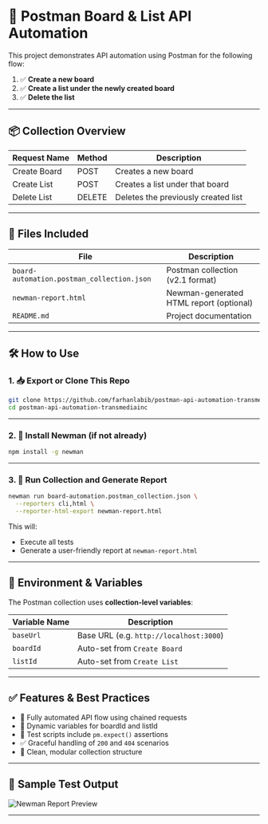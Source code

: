 # 🧪 Postman Board & List API Automation

This project demonstrates API automation using Postman for the following flow:

1. ✅ **Create a new board**
2. ✅ **Create a list under the newly created board**
3. ✅ **Delete the list**


---

## 📦 Collection Overview

| Request Name     | Method | Description                          |
|------------------|--------|--------------------------------------|
| Create Board     | POST   | Creates a new board                  |
| Create List      | POST   | Creates a list under that board      |
| Delete List      | DELETE | Deletes the previously created list  |

---

## 📁 Files Included

| File                                        | Description                                 |
|---------------------------------------------|---------------------------------------------|
| `board-automation.postman_collection.json`  | Postman collection (v2.1 format)            |
| `newman-report.html`                        | Newman-generated HTML report (optional)     |
| `README.md`                                 | Project documentation                       |

---

## 🛠 How to Use

### 1. 📥 Export or Clone This Repo

```bash
git clone https://github.com/farhanlabib/postman-api-automation-transmediainc.git
cd postman-api-automation-transmediainc
```

---

### 2. 🧪 Install Newman (if not already)

```bash
npm install -g newman
```

---

### 3. 🚀 Run Collection and Generate Report

```bash
newman run board-automation.postman_collection.json \
  --reporters cli,html \
  --reporter-html-export newman-report.html
```

This will:
- Execute all tests
- Generate a user-friendly report at `newman-report.html`

---

## 🔄 Environment & Variables

The Postman collection uses **collection-level variables**:

| Variable Name | Description                             |
|---------------|-----------------------------------------|
| `baseUrl`     | Base URL (e.g. `http://localhost:3000`) |
| `boardId`     | Auto-set from `Create Board`            |
| `listId`      | Auto-set from `Create List`             |


---

## ✅ Features & Best Practices

- 🔁 Fully automated API flow using chained requests
- 🧩 Dynamic variables for boardId and listId
- 🧪 Test scripts include `pm.expect()` assertions
- ✅ Graceful handling of `200` and `404` scenarios
- 🧼 Clean, modular collection structure

---

## 📸 Sample Test Output

![Newman Report Preview](https://user-images.githubusercontent.com/your-preview-image.png)

---


